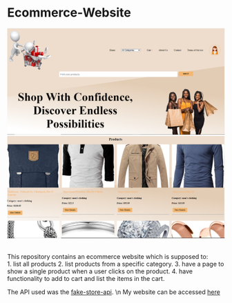 # Ecommerce-Website
![alt](https://github.com/KaburaJ/Ecommerce-Website/blob/main/eco1.PNG)
![alt](https://github.com/KaburaJ/Ecommerce-Website/blob/main/eco2.PNG)

<br>
This repository contains an ecommerce website which is supposed to:
<br>
1. list all products
2. list products from a specific category.
3. have a page to show a single product when a user clicks on the product.
4. have functionality to add to cart and list the items in the cart.

The API used was the [fake-store-api](https://fakestoreapi.com/). \n
My website can be accessed [here](https://kaburaj.github.io/Ecommerce-Website/)
